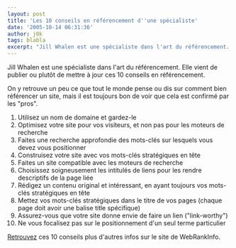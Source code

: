 ```yaml
---
layout: post
title: 'Les 10 conseils en référencement d''une spécialiste'
date: '2005-10-14 06:31:36'
author: j0k
tags: blabla
excerpt: "Jill Whalen est une spécialiste dans l'art du référencement.   Elle vient de publier ou plutôt de mettre à jour ces 10 conseils en référencement.  \n  \nOn y retrouve un peu ce que tout le monde pense ou dis sur comment bien référencer un site, mais il est toujours bon de voir que cela est confirmé par les \"pros\".  \n  \n   1. Utilisez un nom de      …"
---
```


Jill Whalen est une spécialiste dans l'art du référencement.   Elle vient de publier ou plutôt de mettre à jour ces 10 conseils en référencement.

On y retrouve un peu ce que tout le monde pense ou dis sur comment bien référencer un site, mais il est toujours bon de voir que cela est confirmé par les "pros".

   1. Utilisez un nom de domaine et gardez-le
   2. Optimisez votre site pour vos visiteurs, et non pas pour les moteurs de recherche
   3. Faites une recherche approfondie des mots-clés sur lesquels vous devez vous positionner
   4. Construisez votre site avec vos mots-clés stratégiques en tête
   5. Faites un site compatible avec les moteurs de recherche
   6. Choisissez soigneusement les intitulés de liens pour les rendre descriptifs de la page liée
   7. Rédigez un contenu original et intéressant, en ayant toujours vos mots-clés stratégiques en tête
   8. Mettez vos mots-clés stratégiques dans le titre de vos pages (chaque page doit avoir une balise title spécifique)
   9. Assurez-vous que votre site donne envie de faire un lien ("link-worthy")
  10. Ne vous focalisez pas sur le positionnement d'un seul terme particulier

[Retrouvez](http://www.webrankinfo.com/actualites/200510-conseils-jill-whalen.htm) ces 10 conseils plus d'autres infos sur le site de WebRankInfo.
